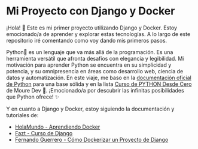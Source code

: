 # Mi Proyecto con Django y Docker

¡Hola! 👋 Este es mi primer proyecto utilizando Django y Docker.
Estoy emocionado/a de aprender y explorar estas tecnologías. A lo
largo de este repositorio iré comentando como voy dando mis primeros pasos.

Python🐍 es un lenguaje que va más allá de la programación. Es una herramienta versátil que afronta desafíos con elegancia y legibilidad. Mi motivación para aprender Python se encuentra en su simplicidad y potencia, y su omnipresencia en áreas como desarrollo web, ciencia de datos y automatización. En este viaje, me baso en la [documentación oficial de Python](https://docs.python.org/3/) para una base sólida y en la lista [Curso de PYTHON Desde Cero](https://www.youtube.com/playlist?list=PLNdFk2_brsRdgQXLIlKBXQDeRf3qvXVU_) de Moure Dev 🚀. ¡Emocionado/a por descubrir las infinitas posibilidades que Python ofrece! ✨

Y en cuanto a Django y Docker, estoy siguiendo la documentación y tutoriales de:

- [HolaMundo - Aprendiendo Docker](https://www.youtube.com/watch?v=4Dko5W96WHg&t=3188s)
- [Fazt - Curso de Django](https://www.youtube.com/watch?v=T1intZyhXDU)
- [Fernando Guerrero - Cómo Dockerizar un Proyecto de Django](https://www.youtube.com/watch?v=envBGHR3eBg)